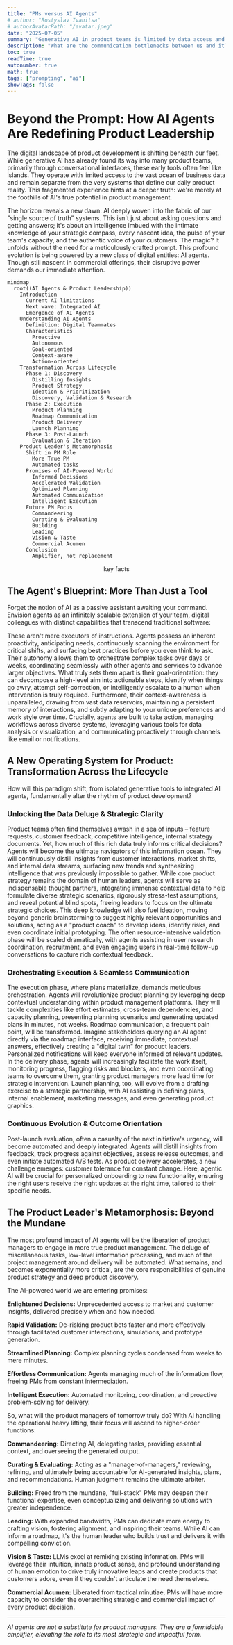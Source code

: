 ```yaml
---
title: "PMs versus AI Agents"
# author: "Rostyslav Ivanitsa"
# authorAvatarPath: "/avatar.jpeg"
date: "2025-07-05"
summary: "Generative AI in product teams is limited by data access and isolation. The next wave is AI agents deeply integrated into core systems, acting as proactive, autonomous, goal-oriented, context-aware, and action-oriented digital teammates. This will transform product management by automating mundane tasks, freeing PMs to focus on true strategy, discovery, and leadership, amplifying their impact."
description: "What are the communication bottlenecks between us and it?"
toc: true
readTime: true
autonumber: true
math: true
tags: ["prompting", "ai"]
showTags: false
---
```


# Beyond the Prompt: How AI Agents Are Redefining Product Leadership

The digital landscape of product development is shifting beneath our feet. While generative AI has already found its way into many product teams, primarily through conversational interfaces, these early tools often feel like islands. They operate with limited access to the vast ocean of business data and remain separate from the very systems that define our daily product reality. This fragmented experience hints at a deeper truth: we're merely at the foothills of AI's true potential in product management.



The horizon reveals a new dawn: AI deeply woven into the fabric of our "single source of truth" systems. This isn't just about asking questions and getting answers; it's about an intelligence imbued with the intimate knowledge of your strategic compass, every nascent idea, the pulse of your team's capacity, and the authentic voice of your customers. The magic? It unfolds without the need for a meticulously crafted prompt. This profound evolution is being powered by a new class of digital entities: AI agents. Though still nascent in commercial offerings, their disruptive power demands our immediate attention.


```mermaid
mindmap
  root((AI Agents & Product Leadership))
    Introduction
      Current AI limitations
      Next wave: Integrated AI
      Emergence of AI Agents
    Understanding AI Agents
      Definition: Digital Teammates
      Characteristics
        Proactive
        Autonomous
        Goal-oriented
        Context-aware
        Action-oriented
    Transformation Across Lifecycle
      Phase 1: Discovery
        Distilling Insights
        Product Strategy
        Ideation & Prioritization
        Discovery, Validation & Research
      Phase 2: Execution
        Product Planning
        Roadmap Communication
        Product Delivery
        Launch Planning
      Phase 3: Post-Launch
        Evaluation & Iteration
    Product Leader's Metamorphosis
      Shift in PM Role
        More True PM
        Automated tasks
      Promises of AI-Powered World
        Informed Decisions
        Accelerated Validation
        Optimized Planning
        Automated Communication
        Intelligent Execution
      Future PM Focus
        Commandeering
        Curating & Evaluating
        Building
        Leading
        Vision & Taste
        Commercial Acumen
      Conclusion
        Amplifier, not replacement
```
<center>key facts</center>


## The Agent's Blueprint: More Than Just a Tool

Forget the notion of AI as a passive assistant awaiting your command. Envision agents as an infinitely scalable extension of your team, digital colleagues with distinct capabilities that transcend traditional software:

These aren't mere executors of instructions. Agents possess an inherent proactivity, anticipating needs, continuously scanning the environment for critical shifts, and surfacing best practices before you even think to ask. Their autonomy allows them to orchestrate complex tasks over days or weeks, coordinating seamlessly with other agents and services to advance larger objectives. What truly sets them apart is their goal-orientation: they can decompose a high-level aim into actionable steps, identify when things go awry, attempt self-correction, or intelligently escalate to a human when intervention is truly required. Furthermore, their context-awareness is unparalleled, drawing from vast data reservoirs, maintaining a persistent memory of interactions, and subtly adapting to your unique preferences and work style over time. Crucially, agents are built to take action, managing workflows across diverse systems, leveraging various tools for data analysis or visualization, and communicating proactively through channels like email or notifications.


## A New Operating System for Product: Transformation Across the Lifecycle

How will this paradigm shift, from isolated generative tools to integrated AI agents, fundamentally alter the rhythm of product development?

### Unlocking the Data Deluge & Strategic Clarity

Product teams often find themselves awash in a sea of inputs – feature requests, customer feedback, competitive intelligence, internal strategy documents. Yet, how much of this rich data truly informs critical decisions? Agents will become the ultimate navigators of this information ocean. They will continuously distill insights from customer interactions, market shifts, and internal data streams, surfacing new trends and synthesizing intelligence that was previously impossible to gather. While core product strategy remains the domain of human leaders, agents will serve as indispensable thought partners, integrating immense contextual data to help formulate diverse strategic scenarios, rigorously stress-test assumptions, and reveal potential blind spots, freeing leaders to focus on the ultimate strategic choices. This deep knowledge will also fuel ideation, moving beyond generic brainstorming to suggest highly relevant opportunities and solutions, acting as a "product coach" to develop ideas, identify risks, and even coordinate initial prototyping. The often resource-intensive validation phase will be scaled dramatically, with agents assisting in user research coordination, recruitment, and even engaging users in real-time follow-up conversations to capture rich contextual feedback.

### Orchestrating Execution & Seamless Communication

The execution phase, where plans materialize, demands meticulous orchestration. Agents will revolutionize product planning by leveraging deep contextual understanding within product management platforms. They will tackle complexities like effort estimates, cross-team dependencies, and capacity planning, presenting planning scenarios and generating updated plans in minutes, not weeks. Roadmap communication, a frequent pain point, will be transformed. Imagine stakeholders querying an AI agent directly via the roadmap interface, receiving immediate, contextual answers, effectively creating a "digital twin" for product leaders. Personalized notifications will keep everyone informed of relevant updates. In the delivery phase, agents will increasingly facilitate the work itself, monitoring progress, flagging risks and blockers, and even coordinating teams to overcome them, granting product managers more lead time for strategic intervention. Launch planning, too, will evolve from a drafting exercise to a strategic partnership, with AI assisting in defining plans, internal enablement, marketing messages, and even generating product graphics.

### Continuous Evolution & Outcome Orientation

Post-launch evaluation, often a casualty of the next initiative's urgency, will become automated and deeply integrated. Agents will distill insights from feedback, track progress against objectives, assess release outcomes, and even initiate automated A/B tests. As product delivery accelerates, a new challenge emerges: customer tolerance for constant change. Here, agentic AI will be crucial for personalized onboarding to new functionality, ensuring the right users receive the right updates at the right time, tailored to their specific needs.

## The Product Leader's Metamorphosis: Beyond the Mundane

The most profound impact of AI agents will be the liberation of product managers to engage in more true product management. The deluge of miscellaneous tasks, low-level information processing, and much of the project management around delivery will be automated. What remains, and becomes exponentially more critical, are the core responsibilities of genuine product strategy and deep product discovery.

The AI-powered world we are entering promises:

**Enlightened Decisions:** Unprecedented access to market and customer insights, delivered precisely when and how needed.

**Rapid Validation:** De-risking product bets faster and more effectively through facilitated customer interactions, simulations, and prototype generation.

**Streamlined Planning:** Complex planning cycles condensed from weeks to mere minutes.

**Effortless Communication:** Agents managing much of the information flow, freeing PMs from constant intermediation.

**Intelligent Execution:** Automated monitoring, coordination, and proactive problem-solving for delivery.

So, what will the product managers of tomorrow truly do? With AI handling the operational heavy lifting, their focus will ascend to higher-order functions:

**Commandeering:** Directing AI, delegating tasks, providing essential context, and overseeing the generated output.

**Curating & Evaluating:** Acting as a "manager-of-managers," reviewing, refining, and ultimately being accountable for AI-generated insights, plans, and recommendations. Human judgment remains the ultimate arbiter.

**Building:** Freed from the mundane, "full-stack" PMs may deepen their functional expertise, even conceptualizing and delivering solutions with greater independence.

**Leading:** With expanded bandwidth, PMs can dedicate more energy to crafting vision, fostering alignment, and inspiring their teams. While AI can inform a roadmap, it's the human leader who builds trust and delivers it with compelling conviction.

**Vision & Taste:** LLMs excel at remixing existing information. PMs will leverage their intuition, innate product sense, and profound understanding of human emotion to drive truly innovative leaps and create products that customers adore, even if they couldn't articulate the need themselves.

**Commercial Acumen:** Liberated from tactical minutiae, PMs will have more capacity to consider the overarching strategic and commercial impact of every product decision.

---

*AI agents are not a substitute for product managers. They are a formidable amplifier, elevating the role to its most strategic and impactful form.*

